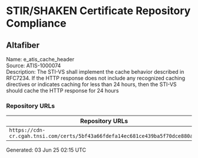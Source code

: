 # STIR/SHAKEN Certificate Repository Compliance

## Altafiber

Name: e_atis_cache_header\
Source: ATIS-1000074\
Description: The STI-VS shall implement the cache behavior described in RFC7234. If the HTTP response does not include any recognized caching directives or indicates caching for less than 24 hours, then the STI-VS should cache the HTTP response for 24 hours
### Repository URLs

| Repository URLs | Not After |  Problems | Link |
|-----------------|-----------|-----------|------|
| `https://cdn-cr.cgah.tnsi.com/certs/5bf43a66fdefa14ec681ce439ba5f70dce880ac3` | 08&#160;Mar&#160;27&#160;16:27&#160;UTC | true | [view](../../REPOS/d4f44a2a37ac53ae485bf63ae4f22116f4f6eb53/README.md) |


Generated: 03 Jun 25 02:15 UTC